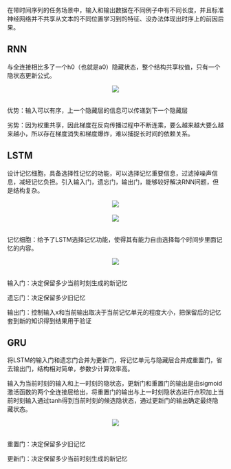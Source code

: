 在带时间序列的任务场景中，输入和输出数据在不同例子中有不同长度，并且标准神经网络并不共享从文本的不同位置学习到的特征、没办法体现出时序上的前因后果。

## RNN

与全连接相比多了一个h0（也就是a0）隐藏状态，整个结构共享权值，只有一个隐状态更新公式。

<div align=center>
<img src="https://amao996.github.io/blogs/ml_and_dl/img/rnn/rnn1.png" width="  ">
</div><br>

优势：输入可以有序，上一个隐藏层的信息可以传递到下一个隐藏层

劣势：因为权重共享，因此梯度在反向传播过程中不断连乘，要么越来越大要么越来越小，所以存在梯度消失和梯度爆炸，难以捕捉长时间的依赖关系。

## LSTM

设计记忆细胞，具备选择性记忆的功能，可以选择记忆重要信息，过滤掉噪声信息，减轻记忆负担。引入输入门，遗忘门，输出门，能够较好解决RNN问题，但是结构复杂。

<div align=center>
<img src="https://amao996.github.io/blogs/ml_and_dl/img/rnn/lstm1.png" width="  ">
</div><br>

<div align=center>
<img src="https://amao996.github.io/blogs/ml_and_dl/img/rnn/lstm2.png" width="  ">
</div><br>

记忆细胞：给予了LSTM选择记忆功能，使得其有能力自由选择每个时间步里面记忆的内容。

<div align=center>
<img src="https://amao996.github.io/blogs/ml_and_dl/img/rnn/lstm3.png" width="  ">
</div><br>

输入门：决定保留多少当前时刻生成的新记忆

遗忘门：决定保留多少旧记忆

输出门：控制输入x和当前输出取决于当前记忆单元的程度大小，把保留后的记忆套到新的知识得到结果用于验证

## GRU

将LSTM的输入门和遗忘门合并为更新门，将记忆单元与隐藏层合并成重置门，省去输出门，结构相对简单，参数少计算效率高。

输入为当前时刻的输入和上一时刻的隐状态，更新门和重置门的输出是由sigmoid激活函数的两个全连接层给出，将重置门的输出与上一时刻隐状态进行点积加上当前时刻输入通过tanh得到当前时刻的候选隐状态，通过更新门的输出确定最终隐藏状态。

<div align=center>
<img src="https://amao996.github.io/blogs/ml_and_dl/img/rnn/gru.png" width="  ">
</div><br>

重置门：决定保留多少旧记忆

更新门：决定保留多少当前时刻生成的新记忆